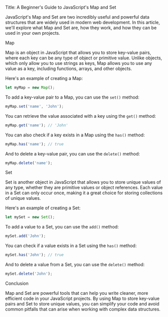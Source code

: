 Title: A Beginner's Guide to JavaScript's Map and Set

JavaScript's Map and Set are two incredibly useful and powerful data structures that are widely used in modern web development. In this article, we'll explore what Map and Set are, how they work, and how they can be used in your own projects.

Map

Map is an object in JavaScript that allows you to store key-value pairs, where each key can be any type of object or primitive value. Unlike objects, which only allow you to use strings as keys, Map allows you to use any value as a key, including functions, arrays, and other objects.

Here's an example of creating a Map:

```js
let myMap = new Map();
```

To add a key-value pair to a Map, you can use the `set()` method:

```js
myMap.set('name', 'John');
```

You can retrieve the value associated with a key using the `get()` method:

```js
myMap.get('name'); // 'John'
```

You can also check if a key exists in a Map using the `has()` method:

```js
myMap.has('name'); // true
```

And to delete a key-value pair, you can use the `delete()` method:

```js
myMap.delete('name');
```

Set

Set is another object in JavaScript that allows you to store unique values of any type, whether they are primitive values or object references. Each value in a Set can only occur once, making it a great choice for storing collections of unique values.

Here's an example of creating a Set:

```js
let mySet = new Set();
```

To add a value to a Set, you can use the `add()` method:

```js
mySet.add('John');
```

You can check if a value exists in a Set using the `has()` method:

```js
mySet.has('John'); // true
```

And to delete a value from a Set, you can use the `delete()` method:

```js
mySet.delete('John');
```

Conclusion

Map and Set are powerful tools that can help you write cleaner, more efficient code in your JavaScript projects. By using Map to store key-value pairs and Set to store unique values, you can simplify your code and avoid common pitfalls that can arise when working with complex data structures.
